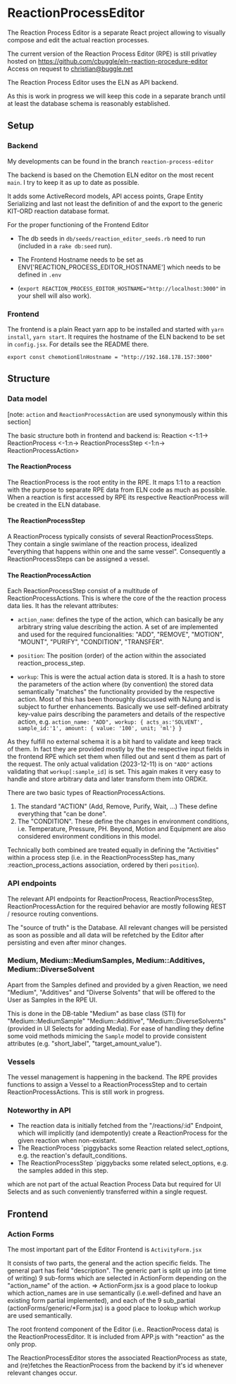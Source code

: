 # ReactionProcessEditor

The Reaction Process Editor is a separate React project allowing to visually compose and edit the actual reaction processes.

The current version of the Reaction Process Editor (RPE) is still privatley hosted on
<https://github.com/cbuggle/eln-reaction-procedure-editor>
Access on request to <christian@buggle.net>

The Reaction Process Editor uses the ELN as API backend.

As this is work in progress we will keep this code in a separate branch until at least the database schema is reasonably established.

## Setup

### Backend

My developments can be found in the branch
`reaction-process-editor`

The backend is based on the Chemotion ELN editor on the most recent `main`. I try to keep it as up to date as possible.

It adds some ActiveRecord models, API access points, Grape Entity Serializing and last not least the definition of and the export to the generic KIT-ORD reaction database format.

For the proper functioning of the Frontend Editor

* The db seeds in `db/seeds/reaction_editor_seeds.rb` need to run (included in a `rake db:seed` run).

* The Frontend Hostname needs to be set as ENV['REACTION_PROCESS_EDITOR_HOSTNAME'] which needs to be defined in `.env`
* (`export REACTION_PROCESS_EDITOR_HOSTNAME="http://localhost:3000"` in your shell will also work).

### Frontend

The frontend is a plain React yarn app to be installed and started with `yarn install`, `yarn start`.
It requires the hostname of the ELN backend to be set in `config.jsx`. For details see the README there.

```
export const chemotionElnHostname = "http://192.168.178.157:3000"
```

## Structure

### Data model

[note: `action` and `ReactionProcessAction` are used synonymously within this section]

The basic structure both in frontend and backend is:
Reaction <-1:1-> ReactionProcess <-1:n-> ReactionProcessStep <-1:n-> ReactionProcessAction>

#### The ReactionProcess

The ReactionProcess is the root entity in the RPE. It maps 1:1 to a reaction with the purpose to separate RPE data from
ELN code as much as possible. When a reaction is first accessed by RPE its respective ReactionProcess will be created in
the ELN database.

#### The ReactionProcessStep

A ReactionProcess typically consists of several ReactionProcessSteps. They contain a single swimlane of the reaction
process, idealized "everything that happens within one and the same vessel". Consequently a ReactionProcessSteps
can be assigned a vessel.

#### The ReactionProcessAction

Each ReactionProcessStep consist of a multitude of ReactionProcessActions. This is where the core of the the reaction
process data lies.  It has the relevant attributes:

* `action_name`: defines the type of the action, which can basically be any arbitrary string value describing the action. A set of are implemented  and used for the required funcionalities: "ADD", "REMOVE", "MOTION", "MOUNT", "PURIFY", "CONDITION", "TRANSFER".

* `position`: The position (order) of the action within the associated reaction_process_step.

* `workup`: This is were the actual action data is stored. It is a hash to store the parameters of the action  where (by convention) the stored data semantically "matches" the functionality provided by the respective action. Most of this has been thoroughly
discussed with NJung and is subject to further enhancements. Basically we use self-defined arbitraty key-value pairs describing
the parameters and details of the respective action, e.g.
`action_name: "ADD", workup: { acts_as:'SOLVENT', sample_id:'1', amount: { value: '100', unit; 'ml'} }`

As they fulfill no external schema it is a bit hard to validate and keep track of them. In fact they are provided mostly
by the the respective input fields in the frontend RPE which set them when filled out and sent
d them as part of the request.
The only actual validation (2023-12-11) is on `"ADD"` actions validating that `workup[:sample_id]` is set.
This again makes it very easy to handle and store arbitrary data and later transform them into ORDKit.

There are two basic types of ReactionProcessActions.

1. The standard "ACTION" (Add, Remove, Purify, Wait, …) These define everything that "can be done".
2. The "CONDITION". These define the changes in environment conditions, i.e. Temperature, Pressure, PH. Beyond, Motion and Equipment
are also considered environment conditions in this model.

Technically both combined are treated equally in defining the "Activities" within a process step (i.e. in the ReactionProcessStep has_many :reaction_process_actions association, ordered by theri `position`).

### API endpoints

The relevant API endpoints for ReactionProcess, ReactionProcessStep, ReactionProcessAction for the required behavior are mostly following REST / resource routing conventions.

The "source of truth" is the Database. All relevant changes will be persisted as soon as possible and all data will be refetched by the Editor after persisting and even after minor changes.

### Medium, Medium::MediumSamples, Medium::Additives, Medium::DiverseSolvent

Apart from the Samples defined and provided by a given Reaction, we need "Medium", "Additives" and "Diverse Solvents" that will be offered to the User as Samples in the RPE UI.

This is done in the DB-table "Medium" as base class (STI) for "Medium::MediumSample"  "Medium::Additive",
 "Medium::DiverseSolvents" (provided in UI Selects for adding Media). For ease of handling they define some void methods
 mimicing the `Sample` model to provide consistent attributes (e.g. "short_label", "target_amount_value").

### Vessels

The vessel management is happening in the backend.
The RPE provides functions to assign a Vessel to a ReactionProcessStep and to certain ReactionProcessActions.
This is still work in progress.

### Noteworthy in API

* The reaction data is initially fetched from the "/reactions/:id" Endpoint, which will implicitly (and idempotently) create a ReactionProcess for the given reaction when non-existant.
* The ReactionProcess ´piggybacks some Reaction related select_options, e.g. the reaction's default_conditions.
* The ReactionProcessStep ´piggybacks some related select_options, e.g. the samples added in this step.

which are not part of the actual Reaction Process Data but required for UI Selects and as such conveniently transferred within a single request.

## Frontend

### Action Forms

The most important part of the Editor Frontend is `ActivityForm.jsx`

It consists of two parts, the general and the action specific fields.
The general part has field "description".
The generic part is split up into (at time of writing) 9 sub-forms which are selected in ActionForm depending on the "action_name" of the action. => ActionForm.jsx is a good place to lookup which action_names are in use semantically (i.e.well-defined and have an existing form partial implemented), and each of the 9 sub_partial (actionForms/generic/*Form.jsx) is a good place to lookup which workup are used semantically.

The root frontend component of the Editor (i.e.. ReactionProcess data) is the ReactionProcessEditor.
It is included from APP.js with "reaction" as the only prop.

The ReactionProcessEditor stores the associated ReactionProcess as state,
and (re)fetches the ReactionProcess from the backend by it's id whenever relevant changes occur.
